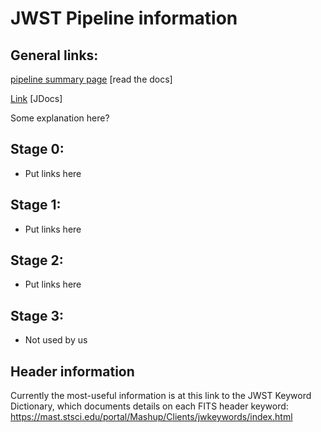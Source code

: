 # JWST Pipeline information

## General links:

[pipeline summary page](https://jwst-pipeline.readthedocs.io/en/latest/jwst/pipeline/main.html#pipelines) [read the docs]

[Link]() [JDocs]

Some explanation here?


## Stage 0:

- Put links here

## Stage 1:

- Put links here

## Stage 2:

- Put links here

## Stage 3: 

- Not used by us


## Header information

Currently the most-useful information is at this link to the JWST Keyword Dictionary, which documents details on each FITS header keyword:
https://mast.stsci.edu/portal/Mashup/Clients/jwkeywords/index.html
